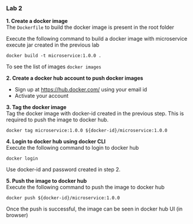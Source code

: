 ### Lab 2  

**1. Create a docker image**  
The `Dockerfile` to build the docker image is present in the root folder

Execute the following command to build a docker image with microservice execute jar created in the previous lab
```
docker build -t microservice:1.0.0 .
```

To see the list of images `docker images`

**2. Create a docker hub account to push docker images**  
- Sign up at https://hub.docker.com/ using your email id
- Activate your account

**3. Tag the docker image**  
Tag the docker image with docker-id created in the previous step. This is required to push the image to docker hub.
```
docker tag microservice:1.0.0 ${docker-id}/microservice:1.0.0
```

**4. Login to docker hub using docker CLI**  
Execute the following command to login to docker hub
```
docker login
```
Use docker-id and password created in step 2.

**5. Push the image to docker hub**  
Execute the following command to push the image to docker hub
```
docker push ${docker-id}/microservice:1.0.0
```

Once the push is successful, the image can be seen in docker hub UI (in browser)



